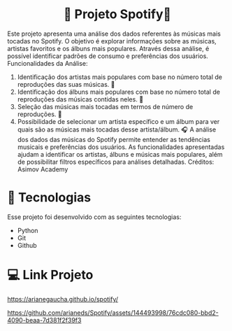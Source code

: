 <h1 align="center"> 🎵 Projeto Spotify🎵 </h1>

Este projeto apresenta uma análise dos dados referentes às músicas mais tocadas no Spotify. O objetivo é explorar informações sobre as músicas, artistas favoritos e os álbuns mais populares. Através dessa análise, é possível identificar padrões de consumo e preferências dos usuários.
Funcionalidades da Análise:
1. Identificação dos artistas mais populares com base no número total de reproduções das suas músicas. 🎸 
2. Identificação dos álbuns mais populares com base no número total de reproduções das músicas contidas neles. 🥁 
3. Seleção das músicas mais tocadas em termos de número de reproduções. 🎷 
4. Possibilidade de selecionar um artista específico e um álbum para ver quais são as músicas mais tocadas desse artista/álbum. 🎧 
A análise dos dados das músicas do Spotify permite entender as tendências musicais e preferências dos usuários. As funcionalidades apresentadas ajudam a identificar os artistas, álbuns e músicas mais populares, além de possibilitar filtros específicos para análises detalhadas.
Créditos: Asimov Academy

# 🚀 Tecnologias

Esse projeto foi desenvolvido com as seguintes tecnologias:

- Python 
- Git
- Github

# 💻 Link Projeto

https://arianegaucha.github.io/spotify/

https://github.com/arianeds/Spotify/assets/144493998/76cdc080-bbd2-4090-beaa-7d381f2f39f3


